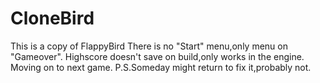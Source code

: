 # CloneBird
This is a copy of FlappyBird
There is no "Start" menu,only menu on "Gameover".
Highscore doesn't save on build,only works in the engine.
Moving on to next game.
P.S.Someday might return to fix it,probably not.
